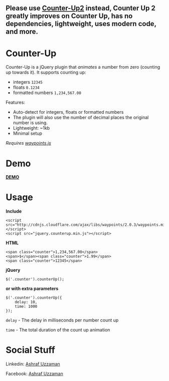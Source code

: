 ## Please use [Counter-Up2](https://github.com/ashrafuzzaman04/Counter-Up) instead, Counter Up 2 greatly improves on Counter Up, has no dependencies, lightweight, uses modern code, and more.

# Counter-Up

Counter-Up is a jQuery plugin that _animates_ a number from zero (counting up towards it). It supports counting up:

- integers `12345`
- floats `0.1234`
- formatted numbers `1,234,567.00`

Features:

- Auto-detect for integers, floats or formatted numbers
- The plugin will also use the number of decimal places the original number is using.
- Lightweight: ~1kb
- Minimal setup

_Requires [waypoints.js](http://imakewebthings.com/jquery-waypoints/)_

# Demo

**[DEMO](http://bfintal.github.io/Counter-Up/demo/demo.html)**

# Usage

**Include**

```
<script src="http://cdnjs.cloudflare.com/ajax/libs/waypoints/2.0.3/waypoints.min.js"></script>
<script src="jquery.counterup.min.js"></script>
```

**HTML**

```
<span class="counter">1,234,567.00</span>
<span>$</span><span class="counter">1.99</span>
<span class="counter">12345</span>
```

**jQuery**

```
$('.counter').counterUp();
```

**or with extra parameters**

```
$('.counter').counterUp({
    delay: 10,
    time: 1000
});
```

`delay` - The delay in milliseconds per number count up

`time` - The total duration of the count up animation

# Social Stuff

Linkedin: [Ashraf Uzzaman](https://www.linkedin.com/in/ashraf-uzzaman/)

Facebook: <a href='https://www.facebook.com/ashraf.uzmahim/' rel='author'>Ashraf Uzzaman</a>
